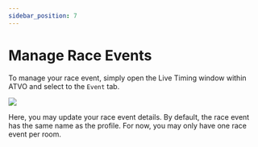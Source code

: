 ```yaml
---
sidebar_position: 7
---
```


# Manage Race Events

To manage your race event, simply open the Live Timing window within ATVO and select to the `Event`
tab.

![](/img/atvo-properties-event.png)

Here, you may update your race event details. By default, the race event has the same name as the profile. For now,
you may only have one race event per room.
